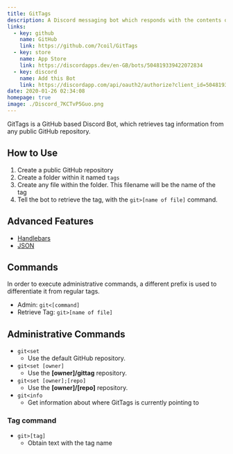 ```yaml
---
title: GitTags
description: A Discord messaging bot which responds with the contents of files on GitHub
links:
  - key: github
    name: GitHub
    link: https://github.com/7coil/GitTags
  - key: store
    name: App Store
    link: https://discordapps.dev/en-GB/bots/504819339422072834
  - key: discord
    name: Add this Bot
    link: https://discordapp.com/api/oauth2/authorize?client_id=504819339422072834&permissions=0&scope=bot
date: 2020-01-26 02:34:08
homepage: true
image: ./Discord_7KCTvP5Guo.png
---
```


GitTags is a GitHub based Discord Bot, which retrieves tag information from any public GitHub repository.

## How to Use
1. Create a public GitHub repository
2. Create a folder within it named `tags`
3. Create any file within the folder. This filename will be the name of the tag
4. Tell the bot to retrieve the tag, with the `git>[name of file]` command.

## Advanced Features
- [Handlebars](handlebars)
- [JSON](json)

## Commands
In order to execute administrative commands, a different prefix is used to differentiate it from regular tags.

- Admin: `git<[command]`
- Retrieve Tag: `git>[name of file]`

## Administrative Commands
- `git<set`
  - Use the default GitHub repository.
- `git<set [owner]`
  - Use the **[owner]/gittag** repository.
- `git<set [owner];[repo]`
  - Use the **[owner]/[repo]** repository.
- `git<info`
  - Get information about where GitTags is currently pointing to

### Tag command
- `git>[tag]`
  - Obtain text with the tag name
